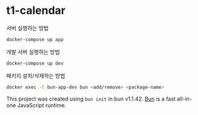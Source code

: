 # t1-calendar

서버 실행하는 방법

```bash
docker-compose up app
```

개발 서버 실행하는 방법

```bash
docker-compose up dev
```

패키지 설치/삭제하는 방법

```bash
docker exec -t bun-app-dev bun <add/remove> <package-name>
```

This project was created using `bun init` in bun v1.1.42. [Bun](https://bun.sh) is a fast all-in-one JavaScript runtime.
